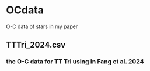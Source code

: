 # OCdata
O-C data of stars in my paper

## TTTri_2024.csv
### the O-C data for TT Tri using in Fang et al. 2024
